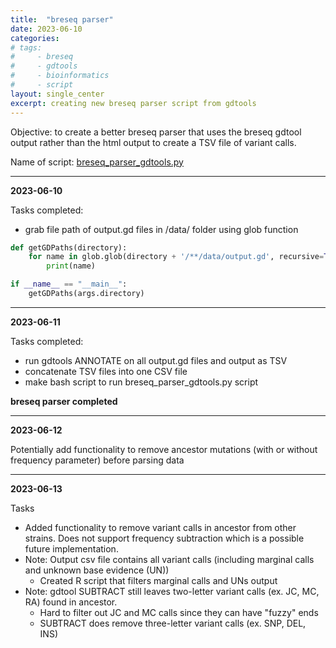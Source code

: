 ```yaml
---
title:  "breseq parser"
date: 2023-06-10
categories:
# tags:
#     - breseq
#     - gdtools
#     - bioinformatics
#     - script
layout: single_center
excerpt: creating new breseq parser script from gdtools
---
```


Objective: to create a better breseq parser that uses the breseq gdtool output rather than the html output to create a TSV file of variant calls.

Name of script: [breseq_parser_gdtools.py](/scripts/breseq_parser_gdtools.py)

***

**2023-06-10**

Tasks completed:
- grab file path of output.gd files in /data/ folder using glob function

```python
def getGDPaths(directory):
    for name in glob.glob(directory + '/**/data/output.gd', recursive=True):
        print(name)

if __name__ == "__main__":
    getGDPaths(args.directory)
```

***

**2023-06-11**

Tasks completed:
- run gdtools ANNOTATE on all output.gd files and output as TSV
- concatenate TSV files into one CSV file
- make bash script to run breseq_parser_gdtools.py script

**breseq parser completed**


***

**2023-06-12**

Potentially add functionality to remove ancestor mutations (with or without frequency parameter) before parsing data


***

**2023-06-13**

Tasks
- Added functionality to remove variant calls in ancestor from other strains. Does not support frequency subtraction which is a possible future implementation.
- Note: Output csv file contains all variant calls (including marginal calls and unknown base evidence (UN))
  - Created R script that filters marginal calls and UNs output
- Note: gdtool SUBTRACT still leaves two-letter variant calls (ex. JC, MC, RA) found in ancestor.
  - Hard to filter out JC and MC calls since they can have "fuzzy" ends
  - SUBTRACT does remove three-letter variant calls (ex. SNP, DEL, INS)
